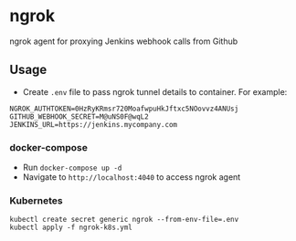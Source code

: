 # ngrok
ngrok agent for proxying Jenkins webhook calls from Github

## Usage
* Create `.env` file to pass ngrok tunnel details to container. For example:
```
NGROK_AUTHTOKEN=0HzRyKRmsr720MoafwpuHkJftxc5NOovvz4ANUsj
GITHUB_WEBHOOK_SECRET=M@uNS0F@wqL2
JENKINS_URL=https://jenkins.mycompany.com
```

### docker-compose
* Run `docker-compose up -d`
* Navigate to `http://localhost:4040` to access ngrok agent

### Kubernetes
```
kubectl create secret generic ngrok --from-env-file=.env
kubectl apply -f ngrok-k8s.yml
```